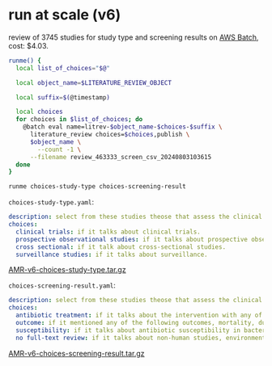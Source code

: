 # run at scale (v6)

review of 3745 studies for study type and screening results on [AWS Batch](https://aws.amazon.com/batch/), cost: $4.03.

```bash
runme() {
  local list_of_choices="$@"

  local object_name=$LITERATURE_REVIEW_OBJECT

  local suffix=$(@timestamp)

  local choices
  for choices in $list_of_choices; do
    @batch eval name=litrev-$object_name-$choices-$suffix \
      literature_review choices=$choices,publish \
      $object_name \
	    --count -1 \
      --filename review_463333_screen_csv_20240803103615
  done
}

runme choices-study-type choices-screening-result
```

`choices-study-type.yaml`:

```yaml
description: select from these studies theose that assess the clinical efficacy of cholera treatments and/or examine the antibiotic resistance in Vibrio cholerae strains in clinical samples
choices:
  clinical trials: if it talks about clinical trials.
  prospective observational studies: if it talks about prospective observational studies with comparators like Standard care, placebo, or other antibiotics.
  cross sectional: if it talk about cross-sectional studies.
  surveillance studies: if it talks about surveillance.
```

[AMR-v6-choices-study-type.tar.gz](https://kamangir-public.s3.ca-central-1.amazonaws.com/AMR-v6-choices-study-type.tar.gz)

`choices-screening-result.yaml`:

```yaml
description: select from these studies theose that assess the clinical efficacy of cholera treatments and/or examine the antibiotic resistance in Vibrio cholerae strains in clinical samples
choices:
  antibiotic treatment: if it talks about the intervention with any of these antibiotic treatments, tetracycline* or doxycycline* or azithromycin or erythromycin or clarithromycin, roxithromycin or ciprofloxacin or nalidixic acid or chloramphenicol or furazolidone or norfloxacin or cotrimoxazole or trimethoprim or sulfamethoxazole or sulphamethoxazole, assessing clinical efficacy (benefits) of different antimicrobial treatments.
  outcome: if it mentioned any of the following outcomes, mortality, duration of illness (diarrhea), total stool volume, total days of hospitalization, total amount of intravenous fluid needed, fecal excretion of the bacteria.
  susceptibility: if it talks about antibiotic susceptibility in bacterial culture, or less commonly genomic data, antibiotic* or antimicrob* or (antimicrobial resistance) or susceptible or susceptibility, antibiotic susceptibility testing and prevalence of antibiotic-resistant or resistance pattern in clinical samples.
  no full-text review: if it talks about non-human studies, environmental samples, water sources, traditional medicines, natural, leaf, leaves, peptides, or extracts.
```

[AMR-v6-choices-screening-result.tar.gz](https://kamangir-public.s3.ca-central-1.amazonaws.com/AMR-v6-choices-screening-result.tar.gz)